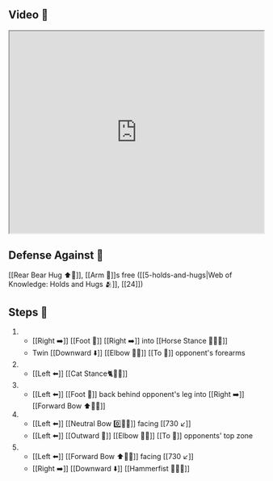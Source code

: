 ## Video 🎥

<iframe src="https://www.youtube.com/embed/kRBlmnNAyl8" width="100%" height="400"></iframe>

## Defense Against 🤺

[[Rear Bear Hug ⬆️🐻]], [[Arm 💪]]s free ([[5-holds-and-hugs|Web of Knowledge: Holds and Hugs 🫂]], [[24]])

## Steps 👣

1. - [[Right ➡️]] [[Foot 🦶]] [[Right ➡️]] into [[Horse Stance 🏇🧍‍♂️]]
    - Twin [[Downward ⬇️]] [[Elbow 💪💥]] [[To 🎯]] opponent's forearms
2. - [[Left ⬅️]] [[Cat Stance🐈🧍‍♂️]]
3. - [[Left ⬅️]] [[Foot 🦶]] back behind opponent's leg into [[Right ➡️]] [[Forward Bow ⬆️🧍‍♂️]]
4. - [[Left ⬅️]] [[Neutral Bow 0️⃣🧍‍♂️]] facing [[730 ↙️]]
    - [[Left ⬅️]] [[Outward 🔼]] [[Elbow 💪💥]] [[To 🎯]] opponents' top zone
5. - [[Left ⬅️]] [[Forward Bow ⬆️🧍‍♂️]] facing [[730 ↙️]]
    - [[Right ➡️]] [[Downward ⬇️]] [[Hammerfist 🔨✊💥]]
